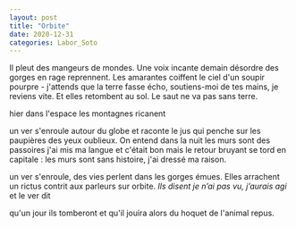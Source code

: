 ```yaml
---
layout: post
title: "Orbite"
date: 2020-12-31
categories: Labor_Soto
---
```


Il pleut des mangeurs de mondes. Une voix incante demain désordre des gorges en rage reprennent. Les amarantes coiffent le ciel d'un soupir pourpre - j'attends que la terre fasse écho, soutiens-moi de tes mains, je reviens vite. Et elles retombent au sol. Le saut ne va pas sans terre.

hier dans l'espace les montagnes ricanent

un ver s'enroule autour du globe et raconte le jus qui penche sur les paupières des yeux oublieux. On entend dans la nuit les murs sont des passoires j'ai mis ma langue et c'était bon mais le retour bruyant se tord en capitale : les murs sont sans histoire, j'ai dressé ma raison.

un ver s'enroule, des vies perlent dans les gorges émues. Elles arrachent un rictus contrit aux parleurs sur orbite. *Ils disent je n’ai pas vu, j’aurais agi* et le ver dit

qu'un jour ils tomberont et qu'il jouira alors du hoquet de l'animal repus.
